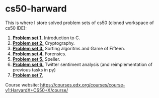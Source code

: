 # cs50-harward

This is where I store solved problem sets of cs50 (cloned workspace of cs50 IDE):
1. [**Problem set 1.**](/pset1) Introduction to C.
2. [**Problem set 2.**](/pset2) Cryptography.
3. [**Problem set 3.**](/pset3) Sorting algoritms and Game of Fifteen.
4. [**Problem set 4.**](/pset4) Forensics.
5. [**Problem set 5.**](/pset5) Speller.
6. [**Problem set 6.**](/pset6) Twitter sentiment analysis (and reimplementation of previous tasks in py)
7. [**Problem set 7.**](/pset7) 

Course website: https://courses.edx.org/courses/course-v1:HarvardX+CS50+X/course/
